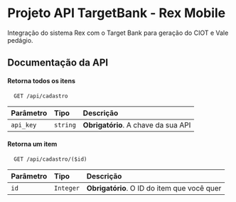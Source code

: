 
# Projeto API TargetBank - Rex Mobile

Integração do sistema Rex com o Target Bank para geração do CIOT e Vale pedágio.

## Documentação da API

#### Retorna todos os itens

```http
  GET /api/cadastro
```

| Parâmetro   | Tipo       | Descrição                           |
| :---------- | :--------- | :---------------------------------- |
| `api_key` | `string` | **Obrigatório**. A chave da sua API |

#### Retorna um item

```http
  GET /api/cadastro/($id)
```

| Parâmetro   | Tipo       | Descrição                                   |
| :---------- | :--------- | :------------------------------------------ |
| `id`      | `Integer` | **Obrigatório**. O ID do item que você quer |




